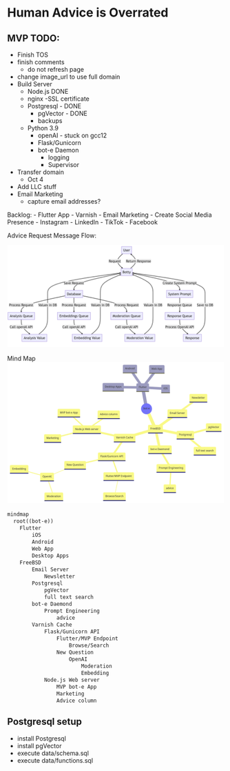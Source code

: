 # Human Advice is Overrated


## MVP TODO:

- Finish TOS
- finish comments
    - do not refresh page
- change image_url to use full domain
- Build Server
    - Node.js DONE
    - nginx
        -SSL certificate
    - Postgresql - DONE
        - pgVector - DONE
        - backups
    - Python 3.9 
        - openAI - stuck on gcc12
        - Flask/Gunicorn
        - bot-e Daemon
            - logging
            - Supervisor
- Transfer domain
    - Oct 4
- Add LLC stuff
- Email Marketing
    - capture email addresses?

Backlog:
    - Flutter App
    - Varnish
    - Email Marketing
    - Create Social Media Presence
        - Instagram
        - LinkedIn
        - TikTok
        - Facebook

Advice Request Message Flow:

![Sequence Diagram](docs/bot-e_flow.png "Sequence Diagram")

Mind Map
![mindmap](docs/mindmap.png "mindmap")

```
mindmap
  root((bot-e))
    Flutter
        iOS
        Android
        Web App
        Desktop Apps
    FreeBSD
        Email Server
            Newsletter
        Postgresql
            pgVector
            full text search
        bot-e Daemond
            Prompt Engineering
                advice
        Varnish Cache
            Flask/Gunicorn API
                Flutter/MVP Endpoint
                    Browse/Search
                New Question
                    OpenAI
                        Moderation
                        Embedding
            Node.js Web server
                MVP bot-e App
                Marketing
                Advice column
```


## Postgresql setup

- install Postgresql
- install pgVector
- execute data/schema.sql
- execute data/functions.sql

